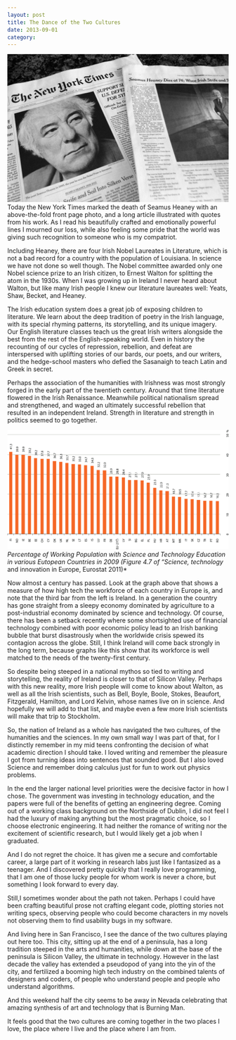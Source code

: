 ```yaml
---
layout: post
title: The Dance of the Two Cultures
date: 2013-09-01
category: 
---
```


![Heaney article in NYT][1] Today the New York Times marked the death of Seamus
Heaney with an above-the-fold front page photo, and a long article illustrated
with quotes from his work. As I read his beautifully crafted and emotionally
powerful lines I mourned our loss, while also feeling some pride that the world
was giving such recognition to someone who is my compatriot.

Including Heaney, there are four Irish Nobel Laureates in Literature, which is
not a bad record for a country with the population of Louisiana. In science we
have not done so well though. The Nobel committee awarded only one Nobel science
prize to an Irish citizen, to Ernest Walton for splitting the atom in the 1930s.
When I was growing up in Ireland I never heard about Walton, but like many Irish
people I knew our literature laureates well: Yeats, Shaw, Becket, and Heaney.

The Irish education system does a great job of exposing children to literature.
We learn about the deep tradition of poetry in the Irish language, with its
special rhyming patterns, its storytelling, and its unique imagery. Our English
literature classes teach us the great Irish writers alongside the best from the
rest of the English-speaking world. Even in history the recounting of our cycles
of repression, rebellion, and defeat are interspersed with uplifting stories of
our bards, our poets, and our writers, and the hedge-school masters who defied
the Sasanaigh to teach Latin and Greek in secret.

Perhaps the association of the humanities with Irishness was most strongly
forged in the early part of the twentieth century. Around that time literature
flowered in the Irish Renaissance. Meanwhile political nationalism spread and
strengthened, and waged an ultimately successful rebellion that resulted in an
independent Ireland. Strength in literature and strength in politics seemed to
go together.

![EU Stem Statistics][2] *Percentage of Working Population with Science and
Technology Education in various Eutopean Countries in 2009 (Figure 4.7 of
“Science, technology* and innovation in Europe, Eurostat 2011)*

Now almost a century has passed. Look at the graph above that shows a measure of
how high tech the workforce of each country in Europe is, and note that the
third bar from the left is Ireland. In a generation the country has gone
straight from a sleepy economy dominated by agriculture to a post-industrial
economy dominated by science and technology. Of course, there has been a setback
recently where some shortsighted use of financial technology combined with poor
economic policy lead to an Irish banking bubble that burst disastrously when the
worldwide crisis spewed its contagion across the globe. Still, I think Ireland
will come back strongly in the long term, because graphs like this show that its
workforce is well matched to the needs of the twenty-first century.

So despite being steeped in a national mythos so tied to writing and
storytelling, the reality of Ireland is closer to that of Silicon Valley.
Perhaps with this new reality, more Irish people will come to know about Walton,
as well as all the Irish scientists, such as Bell, Boyle, Boole, Stokes,
Beaufort, Fitzgerald, Hamilton, and Lord Kelvin, whose names live on in science.
And hopefully we will add to that list, and maybe even a few more Irish
scientists will make that trip to Stockholm.

So, the nation of Ireland as a whole has navigated the two cultures, of the
humanities and the sciences. In my own small way I was part of that, for I
distinctly remember in my mid teens confronting the decision of what academic
direction I should take. I loved writing and remember the pleasure I got from
turning ideas into sentences that sounded good. But I also loved Science and
remember doing calculus just for fun to work out physics problems.

In the end the larger national level priorities were the decisive factor in how
I chose. The government was investing in technology education, and the papers
were full of the benefits of getting an engineering degree. Coming out of a
working class background on the Northside of Dublin, I did not feel I had the
luxury of making anything but the most pragmatic choice, so I choose electronic
engineering. It had neither the romance of writing nor the excitement of
scientific research, but I would likely get a job when I graduated.

And I do not regret the choice. It has given me a secure and comfortable career,
a large part of it working in research labs just like I fantasized as a
teenager. And I discovered pretty quickly that I really love programming, that I
am one of those lucky people for whom work is never a chore, but something I
look forward to every day.

Still,I sometimes wonder about the path not taken. Perhaps I could have been
crafting beautiful prose not crafting elegant code, plotting stories not writing
specs, observing people who could become characters in my novels not observing
them to find usability bugs in my software.

And living here in San Francisco, I see the dance of the two cultures playing
out here too. This city, sitting up at the end of a peninsula, has a long
tradition steeped in the arts and humanities, while down at the base of the
peninsula is Silicon Valley, the ultimate in technology. However in the last
decade the valley has extended a pseudopod of yang into the yin of the city, and
fertilized a booming high tech industry on the combined talents of designers and
coders, of people who understand people and people who understand algorithms.

And this weekend half the city seems to be away in Nevada celebrating that
amazing synthesis of art and technology that is Burning Man.

It feels good that the two cultures are coming together in the two places I
love, the place where I live and the place where I am from.

[1]: /img/heaney.jpeg
[2]: /img/stem-stats.png